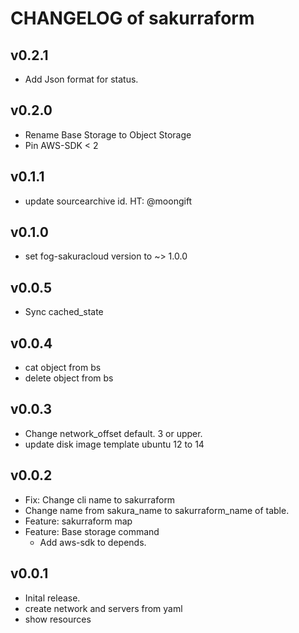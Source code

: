 # CHANGELOG of sakurraform

## v0.2.1

- Add Json format for status.

## v0.2.0

- Rename Base Storage to Object Storage
- Pin AWS-SDK < 2

## v0.1.1

- update sourcearchive id. HT: @moongift

## v0.1.0

- set fog-sakuracloud version to ~> 1.0.0

## v0.0.5

- Sync cached_state

## v0.0.4

- cat object from bs
- delete object from bs

## v0.0.3

- Change network_offset default. 3 or upper.
- update disk image template ubuntu 12 to 14

## v0.0.2

- Fix: Change cli name to sakurraform
- Change name from sakura_name to sakurraform_name of table.
- Feature: sakurraform map
- Feature: Base storage command
    - Add aws-sdk to depends.

## v0.0.1

- Inital release.
- create network and servers from yaml
- show resources
